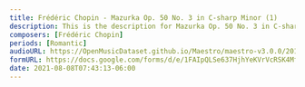 ```yaml
---
title: Frédéric Chopin - Mazurka Op. 50 No. 3 in C-sharp Minor (1)
description: This is the description for Mazurka Op. 50 No. 3 in C-sharp Minor by Frédéric Chopin
composers: [Frédéric Chopin]
periods: [Romantic]
audioURL: https://OpenMusicDataset.github.io/Maestro/maestro-v3.0.0/2013/ORIG-MIDI_01_7_7_13_Group__MID--AUDIO_11_R1_2013_wav--3.midi
formURL: https://docs.google.com/forms/d/e/1FAIpQLSe637HjhYeKVrVcRSK4MfJVm6ge0Qq8ZWG69JknzWZrCe4uZQ/viewform
date: 2021-08-08T07:43:13-06:00
---
```

